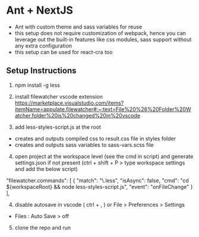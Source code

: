 # Ant + NextJS
- Ant with custom theme and sass variables for reuse
- this setup does not require customization of webpack, hence you can leverage out the built-in features like css modules, sass support without any extra configuration
- this setup can be used for react-cra too

## Setup Instructions

1. npm install -g less

2. install filewatcher vscode extension
https://marketplace.visualstudio.com/items?itemName=appulate.filewatcher#:~:text=File%20%26%20Folder%20Watcher,folder%20is%20changed%20in%20vscode

3. add less-styles-script.js at the root
  - creates and outputs compiled css to result.css file in styles folder
  - creates and outputs sass variables to sass-vars.scss file

4. open project at the workspace level (see the cmd in script) and generate settings.json if not present
(ctrl + shift + P > type workspace settings and add the below script)

"filewatcher.commands": [
    {
      "match": "\\.less",
      "isAsync": false,
      "cmd": "cd ${workspaceRoot} && node less-styles-script.js",
      "event": "onFileChange"
    }
  ],

4. disable autosave in vscode
( ctrl + , )
or
File > Preferences > Settings
- Files : Auto Save > off

5. clone the repo and run
